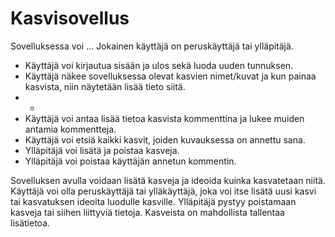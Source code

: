 # Kasvisovellus

Sovelluksessa voi ... Jokainen käyttäjä on peruskäyttäjä tai ylläpitäjä.

* Käyttäjä voi kirjautua sisään ja ulos sekä luoda uuden tunnuksen.
* Käyttäjä näkee sovelluksessa olevat kasvien nimet/kuvat ja kun painaa kasvista, niin näytetään lisää tieto siitä.
* * 
* Käyttäjä voi antaa lisää tietoa kasvista kommenttina ja lukee muiden antamia kommentteja.
* Käyttäjä voi etsiä kaikki kasvit, joiden kuvauksessa on annettu sana.
* Ylläpitäjä voi lisätä ja poistaa kasveja.
* Ylläpitäjä voi poistaa käyttäjän annetun kommentin.


Sovelluksen avulla voidaan lisätä kasveja ja ideoida kuinka kasvatetaan niitä. Käyttäjä voi olla peruskäyttäjä tai 
ylläkäyttäjä, joka voi itse lisätä uusi kasvi tai kasvatuksen ideoita luodulle kasville. Ylläpitäjä pystyy poistamaan
kasveja tai siihen liittyviä tietoja. Kasveista on mahdollista tallentaa lisätietoa. 
